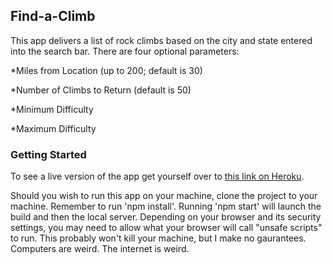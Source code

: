 ﻿## Find-a-Climb
This app delivers a list of rock climbs based on the city and state entered into the search bar. There are four optional parameters: 

 *Miles from Location (up to 200; default is 30)

 *Number of Climbs to Return (default is 50)

 *Minimum Difficulty

 *Maximum Difficulty

### Getting Started
To see a live version of the app get yourself over to [this link on Heroku](https://ba-react100-find-a-climb.herokuapp.com/).

Should you wish to run this app on your machine, clone the project to your machine. Remember to run 'npm install'. Running 'npm start' will launch the build and then the local server. Depending on your browser and its security settings, you may need to allow what your browser will call "unsafe scripts" to run. This probably won't kill your machine, but I make no gaurantees. Computers are weird. The internet is weird.

